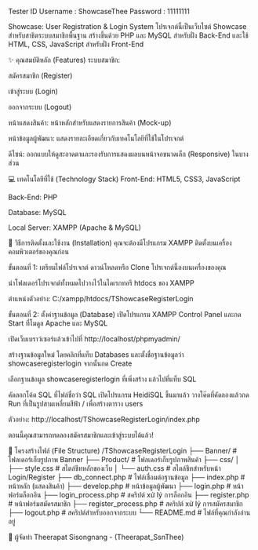 Tester ID
Username : ShowcaseThee 
Password : 11111111

Showcase: User Registration & Login System
โปรเจกต์นี้เป็นเว็บไซต์ Showcase สำหรับสาธิตระบบสมาชิกพื้นฐาน สร้างขึ้นด้วย PHP และ MySQL สำหรับฝั่ง Back-End และใช้ HTML, CSS, JavaScript สำหรับฝั่ง Front-End

✨ คุณสมบัติหลัก (Features)
ระบบสมาชิก:

สมัครสมาชิก (Register)

เข้าสู่ระบบ (Login)

ออกจากระบบ (Logout)

หน้าแสดงสินค้า: หน้าหลักสำหรับแสดงรายการสินค้า (Mock-up)

หน้าข้อมูลผู้พัฒนา: แสดงรายละเอียดเกี่ยวกับเทคโนโลยีที่ใช้ในโปรเจกต์

ดีไซน์: ออกแบบให้ดูสะอาดตาและรองรับการแสดงผลบนหน้าจอขนาดเล็ก (Responsive) ในบางส่วน

💻 เทคโนโลยีที่ใช้ (Technology Stack)
Front-End: HTML5, CSS3, JavaScript

Back-End: PHP

Database: MySQL

Local Server: XAMPP (Apache & MySQL)

🚀 วิธีการติดตั้งและใช้งาน (Installation)
คุณจะต้องมีโปรแกรม XAMPP ติดตั้งบนเครื่องคอมพิวเตอร์ของคุณก่อน

ขั้นตอนที่ 1: เตรียมไฟล์โปรเจกต์
ดาวน์โหลดหรือ Clone โปรเจกต์นี้ลงบนเครื่องของคุณ

นำโฟลเดอร์โปรเจกต์ทั้งหมดไปวางไว้ในไดเรกทอรี htdocs ของ XAMPP

ตำแหน่งตัวอย่าง: C:/xampp/htdocs/TShowcaseRegisterLogin

ขั้นตอนที่ 2: ตั้งค่าฐานข้อมูล (Database)
เปิดโปรแกรม XAMPP Control Panel และกด Start ที่โมดูล Apache และ MySQL

เปิดเว็บเบราว์เซอร์แล้วเข้าไปที่ http://localhost/phpmyadmin/

สร้างฐานข้อมูลใหม่ โดยคลิกที่แท็บ Databases และตั้งชื่อฐานข้อมูลว่า showcaseregisterlogin จากนั้นกด Create

เลือกฐานข้อมูล showcaseregisterlogin ที่เพิ่งสร้าง แล้วไปที่แท็บ SQL

คัดลอกโค้ด SQL ที่ไฟล์ชื่อว่า SQL เปิดโปรแกรม HeidiSQL ขึ้นมาแล้ว วางโค๊ดที่คัดลองแล้วกด Run ที่เป็นรูปสามเหลี่ยมสีฟ้า / เพื่อสร้างตาราง users

ตัวอย่าง: http://localhost/TShowcaseRegisterLogin/index.php

ตอนนี้คุณสามารถทดลองสมัครสมาชิกและเข้าสู่ระบบได้แล้ว!

📁 โครงสร้างไฟล์ (File Structure)
/TShowcaseRegisterLogin
├── Banner/                 # โฟลเดอร์เก็บรูปภาพ Banner
├── Product/                # โฟลเดอร์เก็บรูปภาพสินค้า
├── css/
│   ├── style.css           # สไตล์ชีทหลักของเว็บ
│   └── auth.css            # สไตล์ชีทสำหรับหน้า Login/Register
├── db_connect.php          # ไฟล์เชื่อมต่อฐานข้อมูล
├── index.php               # หน้าหลัก (แสดงสินค้า)
├── develop.php             # หน้าข้อมูลผู้พัฒนา
├── login.php               # หน้าฟอร์มล็อกอิน
├── login_process.php       # สคริปต์ xử lý การล็อกอิน
├── register.php            # หน้าฟอร์มสมัครสมาชิก
├── register_process.php    # สคริปต์ xử lý การสมัครสมาชิก
├── logout.php              # สคริปต์สำหรับออกจากระบบ
└── README.md               # ไฟล์ที่คุณกำลังอ่านอยู่

👤 ผู้จัดทำ
Theerapat Sisongnang - (Theerapat_SsnThee)